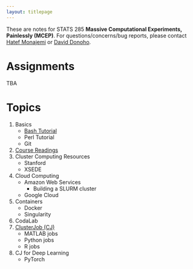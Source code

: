```yaml
---
layout: titlepage
---
```


These are notes for STATS 285 **Massive Computational Experiments, Painlessly (MCEP)**. For questions/concerns/bug reports, please contact [Hatef Monajemi](http://web.stanford.edu/~monajemi/) or [David Donoho](https://profiles.stanford.edu/david-donoho).

# [](#hw)Assignments
TBA

# [](#topics)Topics

1.  Basics
	- [Bash Tutorial](bash-tutorial)
	- Perl Tutorial
    - Git
1.  [Course Readings](readings)
1.  Cluster Computing Resources
    - Stanford 
    - XSEDE 
1.  Cloud Computing 
    - Amazon Web Services
        - Building a SLURM cluster
    - Google Cloud
1.  Containers
    - Docker 
    - Singularity 
1.  CodaLab
1.  [ClusterJob (CJ)](http://clusterjob.org)
	- MATLAB jobs
    - Python jobs
    - R jobs
1.  CJ for Deep Learning
    - PyTorch


